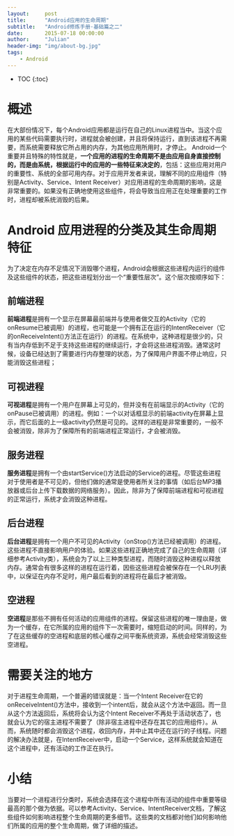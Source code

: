 ```yaml
---
layout:     post
title:      "Android应用的生命周期"
subtitle:   "Android修炼手册·基础篇之二"
date:       2015-07-18 00:00:00
author:     "Julian"
header-img: "img/about-bg.jpg"
tags:
    - Android
---
```


* TOC
{:toc}

# 概述

在大部份情况下，每个Android应用都是运行在自己的Linux进程当中。当这个应用的某些代码需要执行时，进程就会被创建，并且将保持运行，直到该进程不再需要，而系统需要释放它所占用的内存，为其他应用所用时，才停止。
Android一个重要并且特殊的特性就是，**一个应用的进程的生命周期不是由应用自身直接控制的，而是由系统，根据运行中的应用的一些特征来决定的**，包括：这些应用对用户的重要性、系统的全部可用内存。对于应用开发者来说，理解不同的应用组件（特别是Activity、Service、Intent Receiver）对应用进程的生命周期的影响，这是非常重要的。如果没有正确地使用这些组件，将会导致当应用正在处理重要的工作时，进程却被系统消毁的后果。

# Android 应用进程的分类及其生命周期特征

为了决定在内存不足情况下消毁哪个进程，Android会根据这些进程内运行的组件及这些组件的状态，把这些进程划分出一个“重要性层次”。这个层次按顺序如下：

## 前端进程

**前端进程**是拥有一个显示在屏幕最前端并与使用者做交互的Activity（它的onResume已被调用）的进程，也可能是一个拥有正在运行的IntentReceiver（它的onReceiveIntent()方法正在运行）的进程。在系统中，这种进程是很少的，只有当内存低到不足于支持这些进程的继续运行，才会将这些进程消毁。通常这时候，设备已经达到了需要进行内存整理的状态，为了保障用户界面不停止响应，只能消毁这些进程；

## 可视进程

**可视进程**是拥有一个用户在屏幕上可见的，但并没有在前端显示的Activity（它的onPause已被调用）的进程。例如：一个以对话框显示的前端activity在屏幕上显示，而它后面的上一级activity仍然是可见的。这样的进程是非常重要的，一般不会被消毁，除非为了保障所有的前端进程正常运行，才会被消毁。

## 服务进程

**服务进程**是拥有一个由startService()方法启动的Service的进程。尽管这些进程对于使用者是不可见的，但他们做的通常是使用者所关注的事情（如后台MP3播放器或后台上传下载数据的网络服务）。因此，除非为了保障前端进程和可视进程的正常运行，系统才会消毁这种进程。

## 后台进程

**后台进程**是拥有一个用户不可见的Activity（onStop()方法已经被调用）的进程。这些进程不直接影响用户的体验。如果这些进程正确地完成了自己的生命周期（详细参考Activity类），系统会为了以上三种类型进程，而随时消毁这种进程以释放内存。通常会有很多这样的进程在运行着，因些这些进程会被保存在一个LRU列表中，以保证在内存不足时，用户最后看到的进程将在最后才被消毁。

## 空进程

**空进程**是那些不拥有任何活动的应用组件的进程。保留这些进程的唯一理由是，做为一个缓存，在它所属的应用的组件下一次需要时，缩短启动的时间。同样的，为了在这些缓存的空进程和底层的核心缓存之间平衡系统资源，系统会经常消毁这些空进程。

# 需要关注的地方

对于进程生命周期，一个普遍的错误就是：当一个Intent Receiver在它的onReceiveIntent()方法中，接收到一个intent后，就会从这个方法中返回。而一旦从这个方法返回后，系统将会认为这个Intent Receiver不再处于活动状态了，也就会认为它的宿主进程不需要了（除非宿主进程中还存在其它的应用组件）。从而，系统随时都会消毁这个进程，收回内存，并中止其中还在运行的子线程。问题的解决办法就是，在IntentReceiver中，启动一个Service，这样系统就会知道在这个进程中，还有活动的工作正在执行。

# 小结

当要对一个进程进行分类时，系统会选择在这个进程中所有活动的组件中重要等级最高的那个做为依据。可以参考Activity、Service、IntentReceiver文档，了解这些组件如何影响进程整个生命周期的更多细节。这些类的文档都对他们如何影响他们所属的应用的整个生命周期，做了详细的描述。

